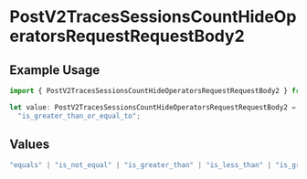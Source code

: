 # PostV2TracesSessionsCountHideOperatorsRequestRequestBody2

## Example Usage

```typescript
import { PostV2TracesSessionsCountHideOperatorsRequestRequestBody2 } from "@orq-ai/node/models/operations";

let value: PostV2TracesSessionsCountHideOperatorsRequestRequestBody2 =
  "is_greater_than_or_equal_to";
```

## Values

```typescript
"equals" | "is_not_equal" | "is_greater_than" | "is_less_than" | "is_greater_than_or_equal_to" | "is_less_than_or_equal_to" | "is_between" | "is_empty" | "is_not_empty"
```